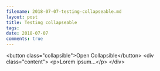 ```yaml
---
filename: 2018-07-07-testing-collapseable.md
layout: post
title: Testing collapseable
tags: 
date: 2018-07-07
comments: true
---
```


\<button class="collapsible"\>Open Collapsible\</button\>
\<div class="content"\>
  \<p\>Lorem ipsum...\</p\>
\</div\>